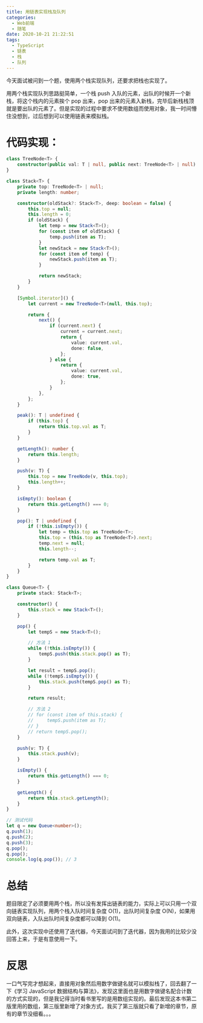 ```yaml
---
title: 用链表实现栈及队列
categories:
  - Web前端
  - 随笔
date: 2020-10-21 21:22:51
tags:
  - TypeScript
  - 链表
  - 栈
  - 队列
---
```


今天面试被问到一个题，使用两个栈实现队列，还要求把栈也实现了。

<!--more-->

用两个栈实现队列思路挺简单，一个栈 push 入队的元素，出队的时候开一个新栈，将这个栈内的元素挨个 pop 出来，pop 出来的元素入新栈，完毕后新栈栈顶就是要出队的元素了。但是实现的过程中要求不使用数组而使用对象，我一时间懵住没想到，过后想到可以使用链表来模拟栈。


# 代码实现：

```TypeScript
class TreeNode<T> {
    constructor(public val: T | null, public next: TreeNode<T> | null) {}
}

class Stack<T> {
    private top: TreeNode<T> | null;
    private length: number;

    constructor(oldStack?: Stack<T>, deep: boolean = false) {
        this.top = null;
        this.length = 0;
        if (oldStack) {
            let temp = new Stack<T>();
            for (const item of oldStack) {
                temp.push(item as T);
            }
            let newStack = new Stack<T>();
            for (const item of temp) {
                newStack.push(item as T);
            }

            return newStack;
        }
    }

    [Symbol.iterator]() {
        let current = new TreeNode<T>(null, this.top);

        return {
            next() {
                if (current.next) {
                    current = current.next;
                    return {
                        value: current.val,
                        done: false,
                    };
                } else {
                    return {
                        value: current.val,
                        done: true,
                    };
                }
            },
        };
    }

    peak(): T | undefined {
        if (this.top) {
            return this.top.val as T;
        }
    }

    getLength(): number {
        return this.length;
    }

    push(v: T) {
        this.top = new TreeNode(v, this.top);
        this.length++;
    }

    isEmpty(): boolean {
        return this.getLength() === 0;
    }

    pop(): T | undefined {
        if (!this.isEmpty()) {
            let temp = this.top as TreeNode<T>;
            this.top = (this.top as TreeNode<T>).next;
            temp.next = null;
            this.length--;

            return temp.val as T;
        }
    }
}

class Queue<T> {
    private stack: Stack<T>;

    constructor() {
        this.stack = new Stack<T>();
    }

    pop() {
        let tempS = new Stack<T>();

        // 方法 1
        while (!this.isEmpty()) {
            tempS.push(this.stack.pop() as T);
        }

        let result = tempS.pop();
        while (!tempS.isEmpty()) {
            this.stack.push(tempS.pop() as T);
        }

        return result;

        // 方法 2
        // for (const item of this.stack) {
        //     tempS.push(item as T);
        // }
        // return tempS.pop();
    }

    push(v: T) {
        this.stack.push(v);
    }

    isEmpty() {
        return this.getLength() === 0;
    }

    getLength() {
        return this.stack.getLength();
    }
}

// 测试代码
let q = new Queue<number>();
q.push(1);
q.push(2);
q.push(3);
q.pop();
q.pop();
console.log(q.pop()); // 3
```

# 总结
题目限定了必须要用两个栈，所以没有发挥出链表的能力，实际上可以只用一个双向链表实现队列，用两个栈入队时间复杂度 O(1)，出队时间复杂度 O(N)，如果用双向链表，入队出队时间复杂度都可以降到 O(1)。

此外，这次实现中还使用了迭代器，今天面试问到了迭代器，因为我用的比较少没回答上来，于是有意使用一下。

# 反思

一口气写完才想起来，直接用对象然后用数字做键名就可以模拟栈了，回去翻了一下《学习 JavaScript 数据结构与算法》，发现这里面也是用数字做键名配合计数的方式实现的，但是我记得当时看书里写的是用数组实现的。最后发现这本书第二版里用的数组，第三版里新增了对象方式，我买了第三版就只看了新增的章节，原有的章节没细看。。。
